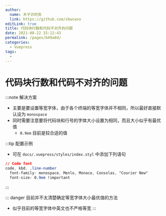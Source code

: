```yaml
---
author: 
  name: 木子识时务
  link: https://github.com/sbwcwso
editLink: true
title: 代码块行数和代码不对齐的问题
date: 2021-08-22 15:12:43
permalink: /pages/b49a8d/
categories: 
  - Vuepress
tags: 
  - 
---
```


# 代码块行数和代码不对齐的问题

:::note 解决方案
* 主要是要设置等宽字体，由于各个终端的等宽字体并不相同，所以最好直接默认设为 `monospace`
* 同时需要注意要将代码块和行号的字体大小设置为相同，而且大小似乎有最优值
  * `0.9em` 目前是较合适的值

:::tip 配置示例

* 可在 `docs/.vuepress/styles/index.styl` 中添加下列语句

```css
// Code font
code, kbd, .line-number
  font-family: monospace, Menlo, Monaco, Consolas, "Courier New"
  font-size: 0.9em !important
```

:::

::: danger 目前并不太清楚确定等宽字体大小最优值的方法
* 似乎目前的等宽字体中英文也不严格等宽
:::
